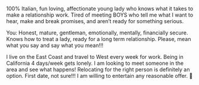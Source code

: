 100% Italian, fun loving, affectionate young lady who knows what it takes to make a relationship work. Tired of meeting BOYS who tell me what I want to hear, make and break promises, and aren’t ready for something serious.

You: Honest, mature, gentleman, emotionally, mentally, financially secure. Knows how to treat a lady, ready for a long term relationship. Please, mean what you say and say what you mean!!!

I live on the East Coast and travel to West every week for work. Being in California 4 days/week gets lonely. I am looking to meet someone in the area and see what happens! Relocating for the right person is definitely an option. First date, not sure!!! I am willing to entertain any reasonable offer. 🙂 
